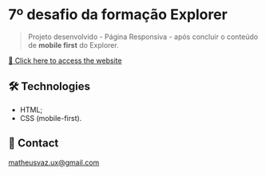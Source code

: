 # 7º desafio da formação Explorer

> Projeto desenvolvido - Página Responsiva - após concluir o conteúdo de **mobile first** do Explorer.

[🔗 Click here to access the website](https://matheusvaz-dev.github.io/responsiveness-phase-07/)

## 🛠️ Technologies

- HTML;
- CSS (mobile-first).

## 📧 Contact

matheusvaz.ux@gmail.com
